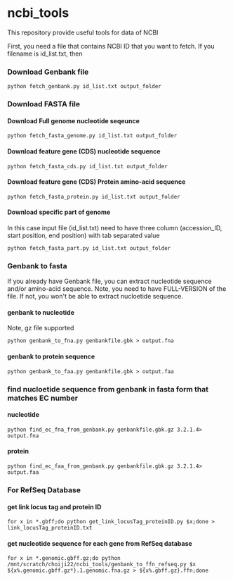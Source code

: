 # ncbi_tools
This repository provide useful tools for data of NCBI 

First, you need a file that contains NCBI ID that you want to fetch. If you filename is id_list.txt, then

### Download Genbank file
```
python fetch_genbank.py id_list.txt output_folder
```

### Download FASTA file
#### Download Full genome nucleotide seqeunce
```
python fetch_fasta_genome.py id_list.txt output_folder
```

#### Download feature gene (CDS) nucleotide sequence
```
python fetch_fasta_cds.py id_list.txt output_folder
```

#### Download feature gene (CDS) Protein amino-acid sequence
```
python fetch_fasta_protein.py id_list.txt output_folder
```

#### Download specific part of genome
In this case input file (id_list.txt) need to have three column (accession_ID, start position, end position) with tab separated value
```
python fetch_fasta_part.py id_list.txt output_folder
```

### Genbank to fasta
If you already have Genbank file, you can extract nucleotide sequence and/or amino-acid sequence. Note, you need to have FULL-VERSION of the file. If not, you won't be able to extract nucloetide sequence.
 

#### genbank to nucleotide
Note, gz file supported
```
python genbank_to_fna.py genbankfile.gbk > output.fna
```
#### genbank to protein sequence
```
python genbank_to_faa.py genbankfile.gbk > output.faa
```

### find nucloetide sequence from genbank in fasta form that matches EC number
#### nucleotide
```
python find_ec_fna_from_genbank.py genbankfile.gbk.gz 3.2.1.4> output.fna
```

#### protein
```
python find_ec_faa_from_genbank.py genbankfile.gbk.gz 3.2.1.4> output.faa
```

### For RefSeq Database
#### get link locus tag and protein ID
```
for x in *.gbff;do python get_link_locusTag_proteinID.py $x;done > link_locusTag_proteinID.txt
```

#### get nucleotide sequence for each gene from RefSeq database
```
for x in *.genomic.gbff.gz;do python /mnt/scratch/choiji22/ncbi_tools/genbank_to_ffn_refseq.py $x ${x%.genomic.gbff.gz*}.1.genomic.fna.gz > ${x%.gbff.gz}.ffn;done
```

